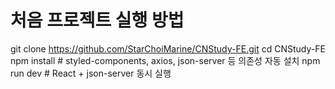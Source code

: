 # 처음 프로젝트 실행 방법
git clone https://github.com/StarChoiMarine/CNStudy-FE.git
cd CNStudy-FE
npm install   # styled-components, axios, json-server 등 의존성 자동 설치
npm run dev   # React + json-server 동시 실행
